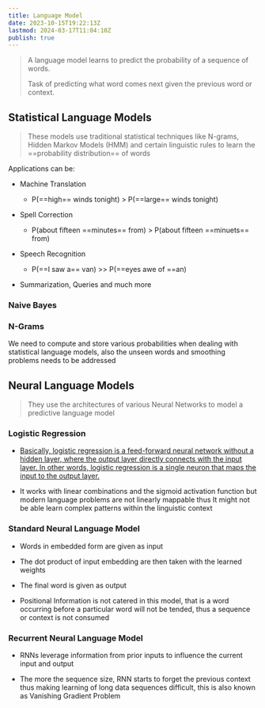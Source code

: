 ```yaml
---
title: Language Model
date: 2023-10-15T19:22:13Z
lastmod: 2024-03-17T11:04:10Z
publish: true
---
```


> A language model learns to predict the probability of a sequence of words.
> 
> Task of predicting what word comes next given the previous word or context.

## Statistical Language Models

> These models use traditional statistical techniques like N-grams, Hidden Markov Models (HMM) and certain linguistic rules to learn the ==probability distribution== of words

Applications can be:

* Machine Translation

  * P(==high== winds tonight) > P(==large== winds tonight)
* Spell Correction

  * P(about fifteen ==minutes== from) > P(about fifteen ==minuets== from)
* Speech Recognition

  * P(==I saw a== van) >> P(==eyes awe of ==an)
* Summarization, Queries and much more

### Naive Bayes

### N-Grams

We need to compute and store various probabilities when dealing with statistical language models, also the unseen words and smoothing problems needs to be addressed

## Neural Language Models

> They use the architectures of various Neural Networks to model a predictive language model

### Logistic Regression

* [Basically, logistic regression is a feed-forward neural network without a hidden layer, where the output layer directly connects with the input layer. In other words, logistic regression is a single neuron that maps the input to the output layer.](https://www.oreilly.com/library/view/r-deep-learning/9781788478403/0c4ae722-74b3-422b-a67d-4b21e4aa1c96.xhtml#:~:text=Basically%2C%20logistic%20regression%20is%20a,input%20to%20the%20output%20layer.)

* It works with linear combinations and the sigmoid activation function but modern language problems are not linearly mappable thus It might not be able learn complex patterns within the linguistic context

### Standard Neural Language Model

* Words in embedded form are given as input
* The dot product of input embedding are then taken with the learned weights
* The final word is given as output

* Positional Information is not catered in this model, that is a word occurring before a particular word will not be tended, thus a sequence or context is not consumed

### Recurrent Neural Language Model

* RNNs leverage information from prior inputs to influence the current input and output

* The more the sequence size, RNN starts to forget the previous context thus making learning of long data sequences difficult, this is also known as Vanishing Gradient Problem
